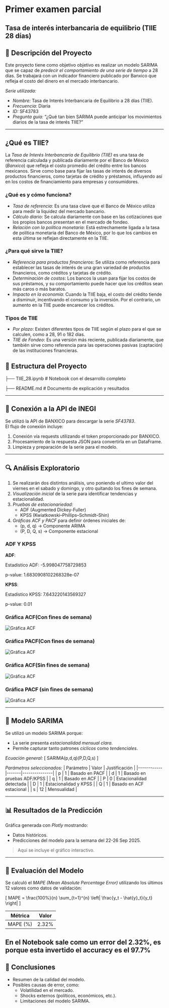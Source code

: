 # Primer examen parcial
## Tasa de interés interbancaria de equilibrio (TIIE 28 días)

## 📝 Descripción del Proyecto
Este proyecto tiene como objetivo objetivo es realizar un modelo SARIMA que se capaz de *predecir el comportamiento de una serie de tiempo* a 28 días.
Se trabajará con un indicador financiero publicado por Banxico que refleja el costo del dinero en el mercado interbancario.


*Serie utilizada:*
- *Nombre:* Tasa de Interés Interbancaria de Equilibrio a 28 días (TIIE).  
- *Frecuencia*: Diaria
- *ID:* SF43783   
- *Pregunta guía:* “¿Qué tan bien SARIMA puede anticipar los movimientos diarios de la tasa de interés TIIE?”

---

## ¿Qué es TIIE?

La *Tasa de Interés Interbancaria de Equilibrio (TIIE)* es una tasa de referencia calculada y publicada diariamente por el Banco de México (*Banxico*) que refleja el costo promedio del crédito entre los bancos mexicanos. Sirve como base para fijar las tasas de interés de diversos productos financieros, como tarjetas de crédito y préstamos, influyendo así en los costos de financiamiento para empresas y consumidores.


### ¿Qué es y cómo funciona?

* *Tasa de referencia*: Es una tasa clave que el Banco de México utiliza para medir la liquidez del mercado bancario.
* *Cálculo diario*: Se calcula diariamente con base en las cotizaciones que los propios bancos presentan en el mercado de fondeo.
* *Relación con la política monetaria*: Está estrechamente ligada a la tasa de política monetaria del Banco de México, por lo que los cambios en esta última se reflejan directamente en la TIIE.


### ¿Para qué sirve la TIIE?

* *Referencia para productos financieros*: Se utiliza como referencia para establecer las tasas de interés de una gran variedad de productos financieros, como créditos y tarjetas de crédito.
* *Determinación de costos*: Los bancos la usan para fijar los costos de sus préstamos, y su comportamiento puede hacer que los créditos sean más caros o más baratos.
* *Impacto en la economía*: Cuando la TIIE baja, el costo del crédito tiende a disminuir, incentivando el consumo y la inversión. Por el contrario, un aumento en la TIIE puede encarecer los créditos.


### Tipos de TIIE

* *Por plazo*: Existen diferentes tipos de TIIE según el plazo para el que se calculen, como a 28, 91 o 182 días.
* *TIIE de Fondeo*: Es una versión más reciente, publicada diariamente, que también sirve como referencia para las operaciones pasivas (captación) de las instituciones financieras.

## 📂 Estructura del Proyecto

├── TIIE_28.ipynb          # Notebook con el desarrollo completo

├── README.md              # Documento de explicación y resultados


---

## 🔗 Conexión a la API de INEGI

Se utilizó la API de BANXICO para descargar la serie *SF43783*.  
El flujo de conexión incluye:

1. Conexión vía requests utilizando el token proporcionado por BANXICO.
2. Procesamiento de la respuesta JSON para convertirla en un DataFrame.
3. Limpieza y preparación de la serie para el modelo.

---

## 🔍 Análisis Exploratorio

1. Se realizarán dos distintos análisis, uno poniendo el ultimo valor del viernes en el sabado y domingo, y otro quitando los fines de semana.  
2. *Visualización inicial* de la serie para identificar tendencias y estacionalidad.
3. *Pruebas de estacionariedad:*
   - ADF (Augmented Dickey-Fuller)
   - KPSS (Kwiatkowski–Phillips–Schmidt–Shin)
4. *Gráficas ACF y PACF* para definir órdenes iniciales de:
   - (p, d, q) → Componente ARIMA
   - (P, D, Q, s) → Componente estacional

### ADF Y KPSS

**ADF**:

Estadístico ADF: -5.998047758729853

p-value: 1.6830908102268328e-07

**KPSS**:

Estadístico KPSS: 7.643220143569327

p-value: 0.01 

### Gráfica ACF(Con fines de semana)

![Gráfica ACF](Gráficas/ACF_C.jpeg)

### Gráfica PACF(Con fines de semana)

![Gráfica ACF](Gráficas/PACF_C.jpeg)

### Gráfica ACF(Sin fines de semana)

![Gráfica ACF](Gráficas/ACF.jpeg)

### Gráfica PACF (sin fines de semana)

![Gráfica ACF](Gráficas/PACF.jpeg)

---

## 🤖 Modelo SARIMA

Se utilizó un modelo SARIMA porque:
- La serie presenta *estacionalidad mensual clara*.
- Permite capturar tanto patrones *cíclicos* como *tendenciales*.

*Ecuación general:*
\[
SARIMA(p,d,q)(P,D,Q,s)
\]

*Parámetros seleccionados:*
| Parámetro | Valor | Justificación |
|------------|-------|---------------|
| p          | 1     | Basado en PACF |
| d          | 1     | Basado en pruebas ADF/KPSS |
| q          | 1     | Basado en ACF |
| P          | 0     | Estacionalidad detectada |
| D          | 1     | Estacionalidad y KPSS |
| Q          | 1     | Basado en ACF estacional |
| s          | 12    | Mensualidad |

---

## 📊 Resultados de la Predicción

Gráfica generada con *Plotly* mostrando:
- Datos históricos.
- Predicciones del modelo para la semana del 22-26 Sep 2025.

> Aquí se incluye el gráfico interactivo.

---

## 🧮 Evaluación del Modelo

Se calculó el *MAPE (Mean Absolute Percentage Error)* utilizando los últimos 12 valores como datos de validación:

\[
MAPE = \frac{100\%}{n} \sum_{t=1}^{n} \left| \frac{y_t - \hat{y}_t}{y_t} \right|
\]

| Métrica  | Valor |
|-----------|-------|
| MAPE (%)  | 2.32% |

En el Notebook sale como un error del 2.32%, es porque esta invertido el accuracy es el 97.7%
---

## 📌 Conclusiones
- Resumen de la calidad del modelo.
- Posibles causas de error, como:
  - Volatilidad en el mercado.
  - Shocks externos (políticos, económicos, etc.).
  - Limitaciones del modelo SARIMA.
